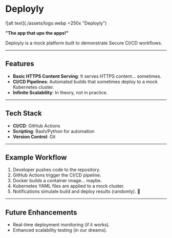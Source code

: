 # Deployly
![alt text](./assets/logo.webp =250x "Deployly")

**"The app that ups the apps!"**

Deployly is a mock platform built to demonstrate Secure CI/CD workflows.

---

## Features

- **Basic HTTPS Content Serving**: It serves HTTPS content... sometimes.
- **CI/CD Pipelines**: Automated builds that sometimes deploy to a mock Kubernetes cluster.
- **Infinite Scalability**: In theory, not in practice.

---

## Tech Stack

- **CI/CD**: GitHub Actions
- **Scripting**: Bash/Python for automation
- **Version Control**: Git

---

## Example Workflow

1. Developer pushes code to the repository.
2. GitHub Actions trigger the CI/CD pipeline.
3. Docker builds a container image... maybe.
4. Kubernetes YAML files are applied to a mock cluster.
5. Notifications simulate build and deploy results (randomly). 🎉

---

## Future Enhancements

- Real-time deployment monitoring (if it works).
- Enhanced scalability testing (in our dreams).
